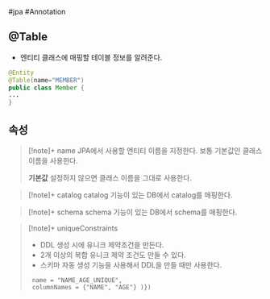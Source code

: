 #jpa #Annotation 

## @Table
+ 엔티티 클래스에 매핑할 테이블 정보를 알려준다.

```java
@Entity
@Table(name="MEMBER")
public class Member {
...
}
```

## 속성
> [!note]+ name
> JPA에서 사용할 엔티티 이름을 지정한다. 보통 기본값인 클래스 이름을 사용한다.
> 
> **기본값**
> 설정하지 않으면 클래스 이름을 그대로 사용한다.

> [!note]+ catalog
> catalog 기능이 있는 DB에서 catalog를 매핑한다.

> [!note]+ schema
> schema 기능이 있는 DB에서 schema를 매핑한다.

> [!note]+ uniqueConstraints
 > + DDL 생성 시에 유니크 제약조건을 만든다.
 > + 2개 이상의 복합 유니크 제약 조건도 만들 수 있다.
 > + 스키마 자동 생성 기능을 사용해서 DDL을 만들 때만 사용한다.
 > ```@Table(name="MEMBER"), uniqueConstraints = { @UniqueConstraint(
 > 	name = "NAME_AGE_UNIQUE",
 > 	columnNames = {"NAME", "AGE"} )})

